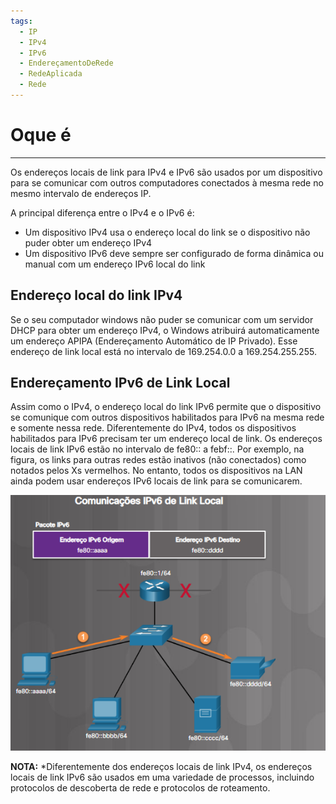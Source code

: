 ```yaml
---
tags:
  - IP
  - IPv4
  - IPv6
  - EndereçamentoDeRede
  - RedeAplicada
  - Rede
---
```

# Oque é
---
Os endereços locais de link para IPv4 e IPv6 são usados por um dispositivo para se comunicar com outros computadores conectados à mesma rede no mesmo intervalo de endereços IP.

A principal diferença entre o IPv4 e o IPv6 é:

- Um dispositivo IPv4 usa o endereço local do link se o dispositivo não puder obter um endereço IPv4
- Um dispositivo IPv6 deve sempre ser configurado de forma dinâmica ou manual com um endereço IPv6 local do link

## Endereço local do link IPv4

Se o seu computador windows não puder se comunicar com um servidor DHCP para obter um endereço IPv4, o Windows atribuirá automaticamente um endereço APIPA (Endereçamento Automático de IP Privado). Esse endereço de link local está no intervalo de 169.254.0.0 a 169.254.255.255.

## Endereçamento IPv6 de Link Local

Assim como o IPv4, o endereço local do link IPv6 permite que o dispositivo se comunique com outros dispositivos habilitados para IPv6 na mesma rede e somente nessa rede. Diferentemente do IPv4, todos os dispositivos habilitados para IPv6 precisam ter um endereço local de link. Os endereços locais de link IPv6 estão no intervalo de fe80:: a febf::. Por exemplo, na figura, os links para outras redes estão inativos (não conectados) como notados pelos Xs vermelhos. No entanto, todos os dispositivos na LAN ainda podem usar endereços IPv6 locais de link para se comunicarem.

![](./img/Pasted%20image%2020240301164722.png)

**NOTA:** *Diferentemente dos endereços locais de link IPv4, os endereços locais de link IPv6 são usados em uma variedade de processos, incluindo protocolos de descoberta de rede e protocolos de roteamento.
